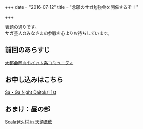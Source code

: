 +++
date = "2016-07-12"
title = "念願のサガ勉強会を開催するぞ！"

+++

表題の通りです。  
サガ芸人のみなさまの参戦を心よりお待ちしています。

## 前回のあらすじ

[大都会岡山のイット系コミュニティ](http://shizone.github.io/2016/07/08/0040/)

## お申し込みはこちら

[Sa・Ga Night Daitokai 1st](http://saga-daitokai.connpass.com/event/35779/)

## おまけ：昼の部

[Scala発火村 in 天領倉敷](https://tkscala.doorkeeper.jp/events/49023)